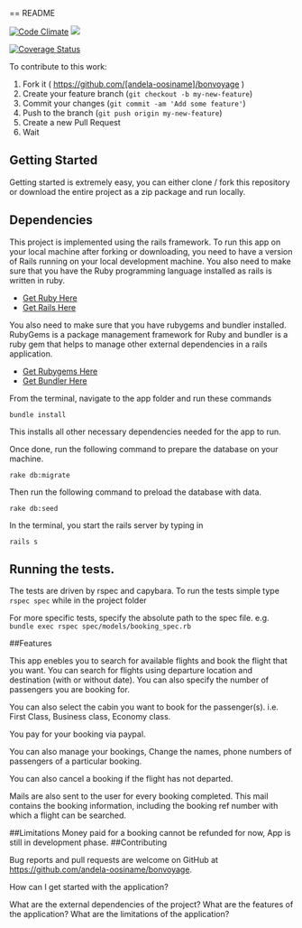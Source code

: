 == README

[![Code Climate](https://codeclimate.com/github/andela-oosiname/bonvoyage/badges/gpa.svg)](https://codeclimate.com/github/andela-oosiname/bonvoyage)
<a href="https://codeclimate.com/github/andela-oosiname/bonvoyage/coverage"><img src="https://codeclimate.com/github/andela-oosiname/bonvoyage/badges/coverage.svg" /></a>

[![Coverage Status](https://coveralls.io/repos/github/andela-oosiname/bonvoyage/badge.svg?branch=ft-manage-user-bookings-112728597)](https://coveralls.io/github/andela-oosiname/bonvoyage?branch=ft-manage-user-bookings-112728597)


To contribute to this work:

1. Fork it ( https://github.com/[andela-oosiname]/bonvoyage )
2. Create your feature branch (`git checkout -b my-new-feature`)
3. Commit your changes (`git commit -am 'Add some feature'`)
4. Push to the branch (`git push origin my-new-feature`)
5. Create a new Pull Request
6. Wait

## Getting Started
Getting started is extremely easy, you can either clone / fork this repository or download the entire project as a zip package and run locally.

## Dependencies
This project is implemented using the rails framework. To run this app on your local machine after forking or downloading, you need to have a version of Rails running on your local development machine. You also need to make sure that you have the Ruby programming language installed as rails is written in ruby.

* [Get Ruby Here](http://www.ruby-lang.org/)
* [Get Rails Here](http://rubyonrails.org/)

You also need to make sure that you have rubygems and bundler installed. RubyGems is a package management framework for Ruby and bundler is a ruby gem that helps to manage other external dependencies in a rails application.

* [Get Rubygems Here](https://rubygems.org/pages/download)
* [Get Bundler Here](http://bundler.io/)

From the terminal, navigate to the app folder and run these commands
```
bundle install
```
This installs all other necessary dependencies needed for the app to run.

Once done, run the following command to prepare the database on your machine.
```
rake db:migrate
```
Then run the following command to preload the database with data.
```
rake db:seed
```
In the terminal, you start the rails server by typing in
```
rails s
```
## Running the tests.

The tests are driven by rspec and capybara. To run the tests simple type `rspec spec` while
in the project folder

For more specific tests, specify the absolute path to the spec file.
e.g. `bundle exec rspec spec/models/booking_spec.rb`

##Features

This app enebles you to search for available flights and book the flight that you want. You can search for flights using departure location and destination (with or without date). You can also specify the number of passengers you are booking for.

You can also select the cabin you want to book for the passenger(s). i.e. First Class, Business class, Economy class.

You pay for your booking via paypal.

You can also manage your bookings, Change the names, phone numbers of passengers of a particular booking.

You can also cancel a booking if the flight has not departed.

Mails are also sent to the user for every booking completed. This mail contains the booking information, including the booking ref number with which a flight can be searched.

##Limitations
Money paid for a booking cannot be refunded for now, App is still in development phase.
##Contributing

Bug reports and pull requests are welcome on GitHub at https://github.com/andela-oosiname/bonvoyage.

How can I get started with the application?

What are the  external dependencies of the project?
What are the features of the application?
What are the limitations of the application?
